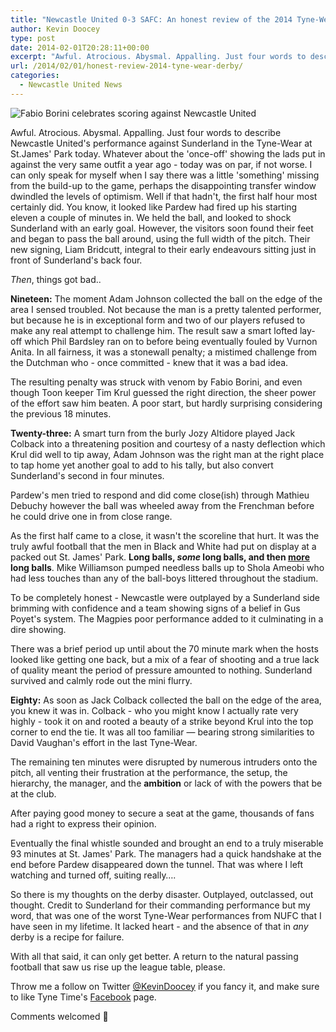 ```yaml
---
title: "Newcastle United 0-3 SAFC: An honest review of the 2014 Tyne-Wear derby"
author: Kevin Doocey
type: post
date: 2014-02-01T20:28:11+00:00
excerpt: "Awful. Atrocious. Abysmal. Appalling. Just four words to describe Newcastle United's performance against Sunderland in the Tyne-Wear at St.James' Park today"
url: /2014/02/01/honest-review-2014-tyne-wear-derby/
categories:
  - Newcastle United News
---
```


![Fabio Borini celebrates scoring against Newcastle United](https://www.tynetime.com/wp-content/uploads/2014/02/Fabio-Borini-Newcastle.jpg "Sunderland - Ran out deserved winners in a one-sided affair at St. James' Park")

Awful. Atrocious. Abysmal. Appalling. Just four words to describe Newcastle United's performance against Sunderland in the Tyne-Wear at St.James' Park today. Whatever about the 'once-off' showing the lads put in against the very same outfit a year ago - today was on par, if not worse. I can only speak for myself when I say there was a little 'something' missing from the build-up to the game, perhaps the disappointing transfer window dwindled the levels of optimism. Well if that hadn't, the first half hour most certainly did. You know, it looked like Pardew had fired up his starting eleven a couple of minutes in. We held the ball, and looked to shock Sunderland with an early goal. However, the visitors soon found their feet and began to pass the ball around, using the full width of the pitch. Their new signing, Liam Bridcutt, integral to their early endeavours sitting just in front of Sunderland's back four.

_Then_, things got bad..

**Nineteen:** The moment Adam Johnson collected the ball on the edge of the area I sensed troubled. Not because the man is a pretty talented performer, but because he is in exceptional form and two of our players refused to make any real attempt to challenge him. The result saw a smart lofted lay-off which Phil Bardsley ran on to before being eventually fouled by Vurnon Anita. In all fairness, it was a stonewall penalty; a mistimed challenge from the Dutchman who - once committed - knew that it was a bad idea.

The resulting penalty was struck with venom by Fabio Borini, and even though Toon keeper Tim Krul guessed the right direction, the sheer power of the effort saw him beaten. A poor start, but hardly surprising considering the previous 18 minutes.

**Twenty-three:** A smart turn from the burly Jozy Altidore played Jack Colback into a threatening position and courtesy of a nasty deflection which Krul did well to tip away, Adam Johnson was the right man at the right place to tap home yet another goal to add to his tally, but also convert Sunderland's second in four minutes.

Pardew's men tried to respond and did come close(ish) through Mathieu Debuchy however the ball was wheeled away from the Frenchman before he could drive one in from close range.

As the first half came to a close, it wasn't the scoreline that hurt. It was the truly awful football that the men in Black and White had put on display at a packed out St. James' Park. **Long balls, _some_ long balls, and then <span style="text-decoration: underline;">more</span> long balls**. Mike Williamson pumped needless balls up to Shola Ameobi who had less touches than any of the ball-boys littered throughout the stadium.

To be completely honest - Newcastle were outplayed by a Sunderland side brimming with confidence and a team showing signs of a belief in Gus Poyet's system. The Magpies poor performance added to it culminating in a dire showing.

There was a brief period up until about the 70 minute mark when the hosts looked like getting one back, but a mix of a fear of shooting and a true lack of quality meant the period of pressure amounted to nothing. Sunderland survived and calmly rode out the mini flurry.

**Eighty:** As soon as Jack Colback collected the ball on the edge of the area, you knew it was in. Colback - who you might know I actually rate very highly - took it on and rooted a beauty of a strike beyond Krul into the top corner to end the tie. It was all too familiar — bearing strong similarities to David Vaughan's effort in the last Tyne-Wear.

The remaining ten minutes were disrupted by numerous intruders onto the pitch, all venting their frustration at the performance, the setup, the hierarchy, the manager, and the **ambition** or lack of with the powers that be at the club.

After paying good money to secure a seat at the game, thousands of fans had a right to express their opinion.

Eventually the final whistle sounded and brought an end to a truly miserable 93 minutes at St. James' Park. The managers had a quick handshake at the end before Pardew disappeared down the tunnel. That was where I left watching and turned off, suiting really&#8230;.

So there is my thoughts on the derby disaster. Outplayed, outclassed, out thought. Credit to Sunderland for their commanding performance but my word, that was one of the worst Tyne-Wear performances from NUFC that I have seen in my lifetime. It lacked heart - and the absence of that in *any* derby is a recipe for failure.

With all that said, it can only get better. A return to the natural passing football that saw us rise up the league table, please.

Throw me a follow on Twitter [@KevinDoocey](https://twitter.com/kevindoocey "Kevin Doocey Twitter") if you fancy it, and make sure to like Tyne Time's [Facebook](http://www.facebook.com/tynetime "Tyne Time Facebook") page.

Comments welcomed 🙂

